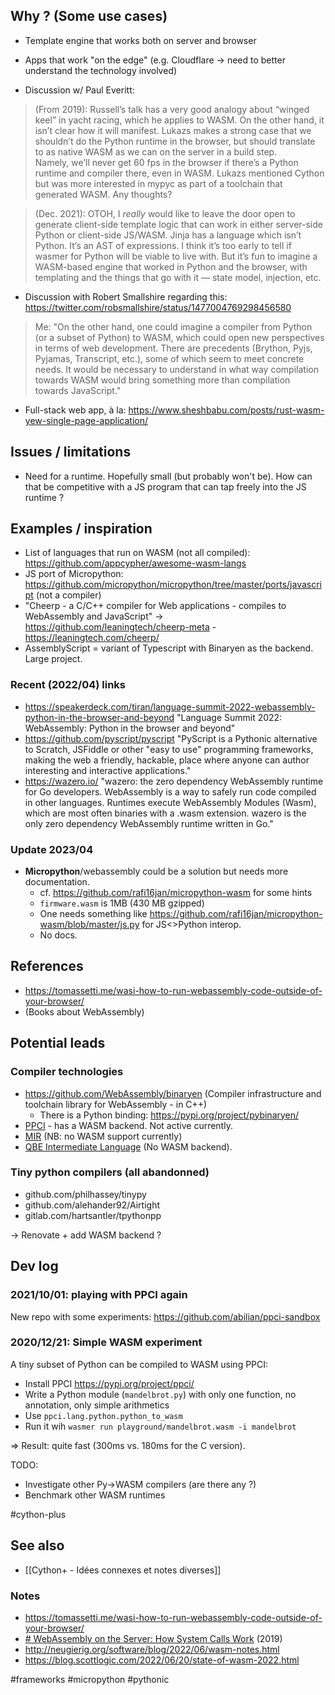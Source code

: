 ## Why ? (Some use cases)

- Template engine that works both on server and browser
- Apps that work "on the edge" (e.g. Cloudflare -> need to better understand the technology involved)

- Discussion w/ Paul Everitt:
  
> (From 2019): Russell’s talk has a very good analogy about “winged keel” in yacht racing, which he applies to WASM. On the other hand, it isn’t clear how it will manifest. Lukazs makes a strong case that we shouldn’t do the Python runtime in the browser, but should translate to as native WASM as we can on the server in a build step.  
> Namely, we’ll never get 60 fps in the browser if there’s a Python runtime and compiler there, even in WASM.
> Lukazs mentioned Cython but was more interested in mypyc as part of a toolchain that generated WASM. Any thoughts?

> (Dec. 2021): OTOH, I *really* would like to leave the door open to generate client-side template logic that can work in either server-side Python or client-side JS/WASM. Jinja has a language which isn’t Python. It’s an AST of expressions.
> I think it’s too early to tell if wasmer for Python will be viable to live with. But it’s fun to imagine a WASM-based engine that worked in Python and the browser, with templating and the things that go with it — state model, injection, etc.

- Discussion with Robert Smallshire regarding this: https://twitter.com/robsmallshire/status/1477004769298456580

> Me: "On the other hand, one could imagine a compiler from Python (or a subset of Python) to WASM, which could open new perspectives in terms of web development. There are precedents (Brython, Pyjs, Pyjamas, Transcript, etc.), some of which seem to meet concrete needs. It would be necessary to understand in what way compilation towards WASM would bring something more than compilation towards JavaScript."

- Full-stack web app, à la: https://www.sheshbabu.com/posts/rust-wasm-yew-single-page-application/

## Issues / limitations

- Need for a runtime. Hopefully small (but probably won't be). How can that be competitive with a JS program that can tap freely into the JS runtime ?

## Examples / inspiration

- List of languages that run on WASM (not all compiled): https://github.com/appcypher/awesome-wasm-langs
- JS port of Micropython: https://github.com/micropython/micropython/tree/master/ports/javascript (not a compiler)
- "Cheerp - a C/C++ compiler for Web applications - compiles to WebAssembly and JavaScript" -> https://github.com/leaningtech/cheerp-meta - https://leaningtech.com/cheerp/
- AssemblyScript = variant of Typescript with Binaryen as the backend. Large project.

### Recent (2022/04) links

- https://speakerdeck.com/tiran/language-summit-2022-webassembly-python-in-the-browser-and-beyond "Language Summit 2022: WebAssembly: Python in the browser and beyond"
- https://github.com/pyscript/pyscript "PyScript is a Pythonic alternative to Scratch, JSFiddle or other "easy to use" programming frameworks, making the web a friendly, hackable, place where anyone can author interesting and interactive applications."
- https://wazero.io/ "wazero: the zero dependency WebAssembly runtime for Go developers. WebAssembly is a way to safely run code compiled in other languages. Runtimes execute WebAssembly Modules (Wasm), which are most often binaries with a .wasm extension. wazero is the only zero dependency WebAssembly runtime written in Go."

### Update 2023/04

- **Micropython**/webassembly could be a solution but needs more documentation.
    - cf. https://github.com/rafi16jan/micropython-wasm for some hints
    - `firmware.wasm` is 1MB (430 MB gzipped)
    - One needs something like https://github.com/rafi16jan/micropython-wasm/blob/master/js.py for JS<>Python interop.
    - No docs.

## References

- https://tomassetti.me/wasi-how-to-run-webassembly-code-outside-of-your-browser/
- (Books about WebAssembly)

## Potential leads

### Compiler technologies

- https://github.com/WebAssembly/binaryen (Compiler infrastructure and toolchain library for WebAssembly - in C++)
    - There is a Python binding: https://pypi.org/project/pybinaryen/
- [PPCI](https://github.com/windelbouwman/ppci) - has a WASM backend. Not active currently.
- [MIR](https://github.com/vnmakarov/mir) (NB: no WASM support currently)
- [QBE Intermediate Language](https://c9x.me/compile/doc/il.html) (No WASM backend).

### Tiny python compilers (all abandonned)

- github.com/philhassey/tinypy
- github.com/alehander92/Airtight
- gitlab.com/hartsantler/tpythonpp

→ Renovate + add WASM backend ?

## Dev log

### 2021/10/01: playing with PPCI again
New repo with some experiments: <https://github.com/abilian/ppci-sandbox>

### 2020/12/21: Simple WASM experiment

A tiny subset of Python can be compiled to WASM using PPCI:

- Install PPCI <https://pypi.org/project/ppci/>
- Write a Python module (`mandelbrot.py`) with only one function, no annotation, only simple arithmetics
- Use `ppci.lang.python.python_to_wasm`
- Run it wih `wasmer run playground/mandelbrot.wasm -i mandelbrot`

=> Result: quite fast (300ms vs. 180ms for the C version).

TODO: 

- Investigate other Py->WASM compilers (are there any ?)
- Benchmark other WASM runtimes

#cython-plus

## See also

- [[Cython+ - Idées connexes et notes diverses]]

### Notes

- https://tomassetti.me/wasi-how-to-run-webassembly-code-outside-of-your-browser/
- [# WebAssembly on the Server: How System Calls Work](https://christine.website/talks/webassembly-on-the-server-system-calls-2019-05-31) (2019)
- http://neugierig.org/software/blog/2022/06/wasm-notes.html
- https://blog.scottlogic.com/2022/06/20/state-of-wasm-2022.html

<!-- Keywords -->
#frameworks #micropython #pythonic
<!-- /Keywords -->
